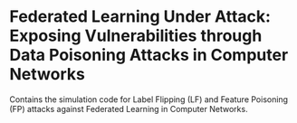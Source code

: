 # Federated Learning Under Attack: Exposing Vulnerabilities through Data Poisoning Attacks in Computer Networks
Contains the simulation code for Label Flipping (LF) and Feature Poisoning (FP) attacks against Federated Learning in Computer Networks.
